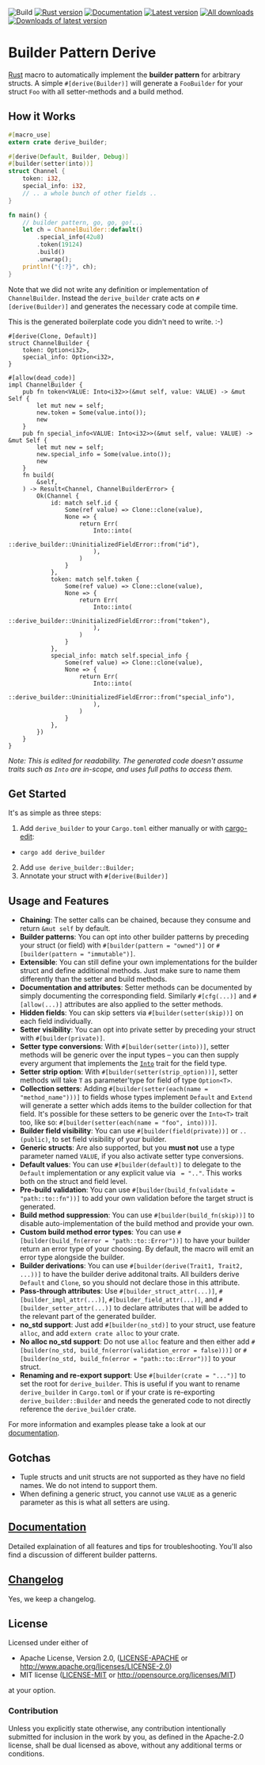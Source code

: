 ![Build](https://github.com/colin-kiegel/rust-derive-builder/workflows/Build/badge.svg)
[![Rust version](https://img.shields.io/badge/rust-1.56+-blue.svg)]()
[![Documentation](https://docs.rs/derive_builder/badge.svg)](https://docs.rs/derive_builder)
[![Latest version](https://img.shields.io/crates/v/derive_builder.svg)](https://crates.io/crates/derive_builder)
[![All downloads](https://img.shields.io/crates/d/derive_builder.svg)](https://crates.io/crates/derive_builder)
[![Downloads of latest version](https://img.shields.io/crates/dv/derive_builder.svg)](https://crates.io/crates/derive_builder)

# Builder Pattern Derive

[Rust][rust] macro to automatically implement the **builder pattern** for arbitrary structs. A simple `#[derive(Builder)]` will generate a `FooBuilder` for your struct `Foo` with all setter-methods and a build method.

## How it Works

```rust
#[macro_use]
extern crate derive_builder;

#[derive(Default, Builder, Debug)]
#[builder(setter(into))]
struct Channel {
    token: i32,
    special_info: i32,
    // .. a whole bunch of other fields ..
}

fn main() {
    // builder pattern, go, go, go!...
    let ch = ChannelBuilder::default()
        .special_info(42u8)
        .token(19124)
        .build()
        .unwrap();
    println!("{:?}", ch);
}
```

Note that we did not write any definition or implementation of `ChannelBuilder`. Instead the `derive_builder` crate acts on `#[derive(Builder)]` and generates the necessary code at compile time.

This is the generated boilerplate code you didn't need to write. :-)

```rust,ignore
#[derive(Clone, Default)]
struct ChannelBuilder {
    token: Option<i32>,
    special_info: Option<i32>,
}

#[allow(dead_code)]
impl ChannelBuilder {
    pub fn token<VALUE: Into<i32>>(&mut self, value: VALUE) -> &mut Self {
        let mut new = self;
        new.token = Some(value.into());
        new
    }
    pub fn special_info<VALUE: Into<i32>>(&mut self, value: VALUE) -> &mut Self {
        let mut new = self;
        new.special_info = Some(value.into());
        new
    }
    fn build(
        &self,
    ) -> Result<Channel, ChannelBuilderError> {
        Ok(Channel {
            id: match self.id {
                Some(ref value) => Clone::clone(value),
                None => {
                    return Err(
                        Into::into(
                            ::derive_builder::UninitializedFieldError::from("id"),
                        ),
                    )
                }
            },
            token: match self.token {
                Some(ref value) => Clone::clone(value),
                None => {
                    return Err(
                        Into::into(
                            ::derive_builder::UninitializedFieldError::from("token"),
                        ),
                    )
                }
            },
            special_info: match self.special_info {
                Some(ref value) => Clone::clone(value),
                None => {
                    return Err(
                        Into::into(
                            ::derive_builder::UninitializedFieldError::from("special_info"),
                        ),
                    )
                }
            },
        })
    }
}
```

_Note: This is edited for readability. The generated code doesn't assume traits such as `Into` are in-scope, and uses full paths to access them._

## Get Started

It's as simple as three steps:

1. Add `derive_builder` to your `Cargo.toml` either manually or
   with [cargo-edit](https://github.com/killercup/cargo-edit):

- `cargo add derive_builder`

2. Add `use derive_builder::Builder;`
3. Annotate your struct with `#[derive(Builder)]`

## Usage and Features

- **Chaining**: The setter calls can be chained, because they consume and return `&mut self` by default.
- **Builder patterns**: You can opt into other builder patterns by preceding your struct (or field) with `#[builder(pattern = "owned")]` or `#[builder(pattern = "immutable")]`.
- **Extensible**: You can still define your own implementations for the builder struct and define additional methods. Just make sure to name them differently than the setter and build methods.
- **Documentation and attributes**: Setter methods can be documented by simply documenting the corresponding field. Similarly `#[cfg(...)]` and `#[allow(...)]` attributes are also applied to the setter methods.
- **Hidden fields**: You can skip setters via `#[builder(setter(skip))]` on each field individually.
- **Setter visibility**: You can opt into private setter by preceding your struct with `#[builder(private)]`.
- **Setter type conversions**: With `#[builder(setter(into))]`, setter methods will be generic over the input types – you can then supply every argument that implements the [`Into`][into] trait for the field type.
- **Setter strip option**: With `#[builder(setter(strip_option))]`, setter methods will take `T` as parameter'type for field of type `Option<T>`.
- **Collection setters**: Adding `#[builder(setter(each(name = "method_name")))]` to fields whose types implement `Default` and `Extend` will generate a setter which adds items to the builder collection for that field. It's possible for these setters to be generic over the `Into<T>` trait too, like so: `#[builder(setter(each(name = "foo", into)))]`.
- **Builder field visibility**: You can use `#[builder(field(private))]` or `..(public)`, to set field visibility of your builder.
- **Generic structs**: Are also supported, but you **must not** use a type parameter named `VALUE`, if you also activate setter type conversions.
- **Default values**: You can use `#[builder(default)]` to delegate to the `Default` implementation or any explicit value via ` = ".."`. This works both on the struct and field level.
- **Pre-build validation**: You can use `#[builder(build_fn(validate = "path::to::fn"))]` to add your own validation before the target struct is generated.
- **Build method suppression**: You can use `#[builder(build_fn(skip))]` to disable auto-implementation of the build method and provide your own.
- **Custom build method error types**: You can use `#[builder(build_fn(error = "path::to::Error"))]` to have your builder return an error type of your choosing. By default, the macro will emit an error type alongside the builder.
- **Builder derivations**: You can use `#[builder(derive(Trait1, Trait2, ...))]` to have the builder derive additonal traits. All builders derive `Default` and `Clone`, so you should not declare those in this attribute.
- **Pass-through attributes**: Use `#[builder_struct_attr(...)]`, `#[builder_impl_attr(...)]`, `#[builder_field_attr(...)]`, and `#[builder_setter_attr(...)]` to declare attributes that will be added to the relevant part of the generated builder.
- **no_std support**: Just add `#[builder(no_std)]` to your struct, use feature `alloc`, and add `extern crate alloc` to your crate.
- **No alloc no_std support**: Do not use `alloc` feature and then either add `#[builder(no_std, build_fn(error(validation_error = false)))]` or `#[builder(no_std, build_fn(error = "path::to::Error"))]` to your struct.
- **Renaming and re-export support**: Use `#[builder(crate = "...")]` to set the root for `derive_builder`. This is useful if you want to rename `derive_builder` in `Cargo.toml` or if your crate is re-exporting `derive_builder::Builder` and needs the generated code to not directly reference the `derive_builder` crate.

For more information and examples please take a look at our [documentation][doc].

## Gotchas

- Tuple structs and unit structs are not supported as they have no field names. We do not intend to support them.
- When defining a generic struct, you cannot use `VALUE` as a generic parameter as this is what all setters are using.

## [Documentation][doc]

Detailed explaination of all features and tips for troubleshooting. You'll also find a discussion of different builder patterns.

[doc]: https://colin-kiegel.github.io/rust-derive-builder
[rust]: https://www.rust-lang.org/
[builder-pattern]: https://aturon.github.io/ownership/builders.html
[into]: https://doc.rust-lang.org/nightly/std/convert/trait.Into.html

## [Changelog](CHANGELOG.md)

Yes, we keep a changelog.

## License

Licensed under either of

- Apache License, Version 2.0, ([LICENSE-APACHE](LICENSE-APACHE) or <http://www.apache.org/licenses/LICENSE-2.0>)
- MIT license ([LICENSE-MIT](LICENSE-MIT) or <http://opensource.org/licenses/MIT>)

at your option.

### Contribution

Unless you explicitly state otherwise, any contribution intentionally
submitted for inclusion in the work by you, as defined in the Apache-2.0
license, shall be dual licensed as above, without any additional terms or
conditions.
